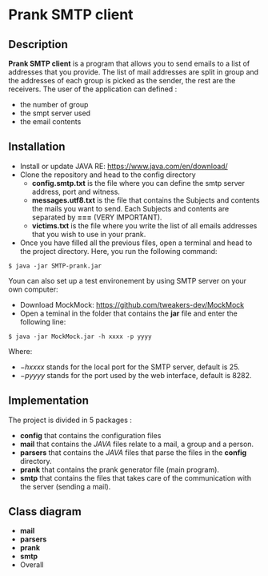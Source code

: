 # Prank SMTP client

## Description

**Prank SMTP client** is a program that allows you to send emails to a list of addresses that you provide. The list of mail addresses are split in group and the addresses of each group is picked as the sender, the rest are the receivers.
The user of the application can defined :

* the number of group
* the smpt server used
* the email contents

## Installation

* Install or update JAVA RE: https://www.java.com/en/download/
* Clone the repository and head to the config directory
    * **config.smtp.txt** is the file where you can define the smtp server address, port and witness.
    * **messages.utf8.txt** is the file that contains the Subjects and contents the mails you want to send. Each Subjects and contents are separated by **===** (VERY IMPORTANT).
    * **victims.txt** is the file where you write the list of all emails addresses that you wish to use in your prank.
* Once you have filled all the previous files, open a terminal and head to the project directory. Here, you run the following command:
```
$ java -jar SMTP-prank.jar
```

Youn can also set up a test environement by using SMTP server on your own computer:

* Download MockMock: https://github.com/tweakers-dev/MockMock
* Open a teminal in the folder that contains the **jar** file and enter the following line:
```
$ java -jar MockMock.jar -h xxxx -p yyyy
```

Where:

* $-h xxxx$ stands for the local port for the SMTP server, default is 25.
* $-p yyyy$ stands for the port used by the web interface, default is 8282.

## Implementation

The project is divided in 5 packages :

* **config** that contains the configuration files
* **mail** that contains the $JAVA$ files relate to a mail, a group and a person.
* **parsers** that contains the $JAVA$ files that parse the files in the **config** directory.
* **prank** that contains the prank generator file (main program).
* **smtp** that contains the files that takes care of the communication with the server (sending a mail).

## Class diagram

* **mail**
* **parsers**
* **prank**
* **smtp**
* Overall
